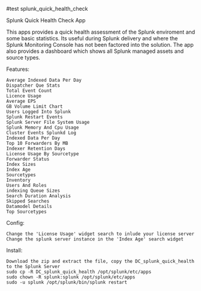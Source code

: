 #test
splunk_quick_health_check

Splunk Quick Health Check App

This apps provides a quick health assessment of the Splunk enviroment and some basic statistics. Its useful during Splunk delivery and where the Splunk Monitoring Console has not been factored into the solution. The app also provides a dashboard which shows all Splunk managed assets and source types.

Features:

    Average Indexed Data Per Day
    Dispatcher Que Stats
    Total Event Count
    Licence Usage
    Average EPS
    GB Volume Limit Chart
    Users Logged Into Splunk
    Splunk Restart Events
    Splunk Server File System Usage
    Splunk Memory And Cpu Usage
    Cluster Events Splunkd Log
    Indexed Data Per Day
    Top 10 Forwarders By MB
    Indexer Retention Days
    License Usage By Sourcetype
    Forwarder Status
    Index Sizes
    Index Age
    Sourcetypes
    Inventory
    Users And Roles
    indexing Queue Sizes
    Search Duration Analysis
    Skipped Searches
    Datamodel Details
    Top Sourcetypes

Config:

    Change the 'License Usage' widget search to inlude your license server
    Change the splunk server instance in the 'Index Age' search widget

Install:

    Download the zip and extract the file, copy the DC_splunk_quick_health to the Splunk Server
    sudo cp -R DC_splunk_quick_health /opt/splunk/etc/apps
    sudo chown -R splunk:splunk /opt/splunk/etc/apps
    sudo -u splunk /opt/splunk/bin/splunk restart
